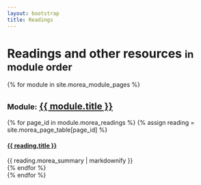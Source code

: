 ```yaml
---
layout: bootstrap
title: Readings
---
```


<div class="container">
  <h1>Readings and other resources <small>in module order</small></h1>
</div>

{% for module in site.morea_module_pages %}
<div class="{% cycle 'light-gray-background', 'white-background' %}">
  <div class="container">
    <h2><small>Module:</small> <a href="{{ module.url }}">{{ module.title }}</a></h2>
    <div class="row">
    {% for page_id in module.morea_readings %}
      {% assign reading = site.morea_page_table[page_id] %}
       <div class="col-sm-3">
         <div class="thumbnail">
           <h4><a href="{{ reading.morea_url }}">{{ reading.title }}</a></h4>
             {{ reading.morea_summary | markdownify }}
         </div>
       </div>
    {% endfor %}
    </div>
  </div>
</div>
{% endfor %}

